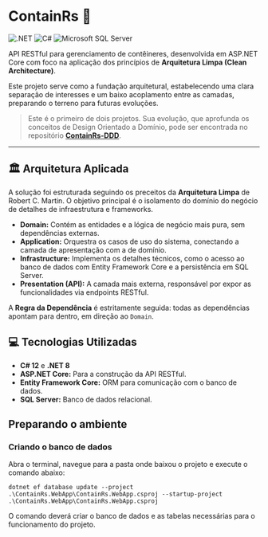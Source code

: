 # ContainRs 🚢

![.NET](https://img.shields.io/badge/.NET-8.0-blue?style=for-the-badge&logo=.net)
![C#](https://img.shields.io/badge/C%23-12.0-purple?style=for-the-badge&logo=c-sharp&logoColor=white)
![Microsoft SQL Server](https://img.shields.io/badge/Microsoft%20SQL%20Server-CC2927?style=for-the-badge&logo=microsoft%20sql%20server&logoColor=white)

API RESTful para gerenciamento de contêineres, desenvolvida em ASP.NET Core com foco na aplicação dos princípios de **Arquitetura Limpa (Clean Architecture)**.

Este projeto serve como a fundação arquitetural, estabelecendo uma clara separação de interesses e um baixo acoplamento entre as camadas, preparando o terreno para futuras evoluções.

> Este é o primeiro de dois projetos. Sua evolução, que aprofunda os conceitos de Design Orientado a Domínio, pode ser encontrada no repositório [**ContainRs-DDD**](https://github.com/Omega050/ContainRs-DDD).

---

## 🏛️ Arquitetura Aplicada

A solução foi estruturada seguindo os preceitos da **Arquitetura Limpa** de Robert C. Martin. O objetivo principal é o isolamento do domínio do negócio de detalhes de infraestrutura e frameworks.

- **Domain:** Contém as entidades e a lógica de negócio mais pura, sem dependências externas.
- **Application:** Orquestra os casos de uso do sistema, conectando a camada de apresentação com a de domínio.
- **Infrastructure:** Implementa os detalhes técnicos, como o acesso ao banco de dados com Entity Framework Core e a persistência em SQL Server.
- **Presentation (API):** A camada mais externa, responsável por expor as funcionalidades via endpoints RESTful.

A **Regra da Dependência** é estritamente seguida: todas as dependências apontam para dentro, em direção ao `Domain`.

## 💻 Tecnologias Utilizadas

- **C# 12** e **.NET 8**
- **ASP.NET Core:** Para a construção da API RESTful.
- **Entity Framework Core:** ORM para comunicação com o banco de dados.
- **SQL Server:** Banco de dados relacional.
## Preparando o ambiente

### Criando o banco de dados
Abra o terminal, navegue para a pasta onde baixou o projeto e execute o comando abaixo:
```
dotnet ef database update --project .\ContainRs.WebApp\ContainRs.WebApp.csproj --startup-project .\ContainRs.WebApp\ContainRs.WebApp.csproj
```

O comando deverá criar o banco de dados e as tabelas necessárias para o funcionamento do projeto.
